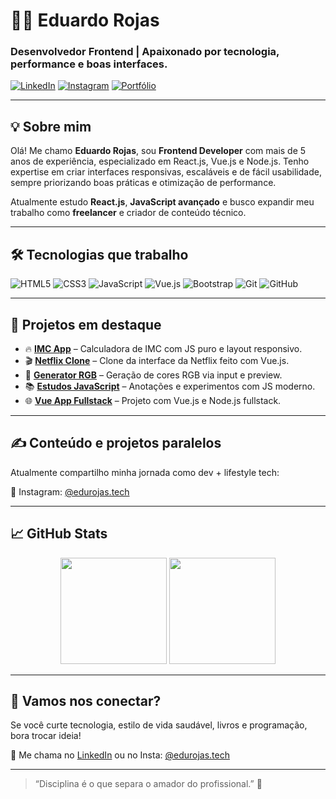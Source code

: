 # 👨‍💻 Eduardo Rojas

### Desenvolvedor Frontend | Apaixonado por tecnologia, performance e boas interfaces.

[![LinkedIn](https://img.shields.io/badge/-LinkedIn-0A66C2?style=for-the-badge&logo=linkedin&logoColor=white)](https://www.linkedin.com/in/edurojastech)
[![Instagram](https://img.shields.io/badge/-Instagram-E4405F?style=for-the-badge&logo=instagram&logoColor=white)](https://instagram.com/edurojas.tech)
[![Portfólio](https://img.shields.io/badge/-Portfólio-111111?style=for-the-badge&logo=github&logoColor=white)](https://eduardorojas.com.br)

---

## 💡 Sobre mim

Olá! Me chamo **Eduardo Rojas**, sou **Frontend Developer** com mais de 5 anos de experiência, especializado em React.js, Vue.js e Node.js. Tenho expertise em criar interfaces responsivas, escaláveis e de fácil usabilidade, sempre priorizando boas práticas e otimização de performance.

Atualmente estudo **React.js**, **JavaScript avançado** e busco expandir meu trabalho como **freelancer** e criador de conteúdo técnico.

---

## 🛠️ Tecnologias que trabalho

![HTML5](https://img.shields.io/badge/-HTML5-E34F26?style=flat-square&logo=html5&logoColor=fff)
![CSS3](https://img.shields.io/badge/-CSS3-1572B6?style=flat-square&logo=css3)
![JavaScript](https://img.shields.io/badge/-JavaScript-F7DF1E?style=flat-square&logo=javascript&logoColor=000)
![Vue.js](https://img.shields.io/badge/-Vue.js-4FC08D?style=flat-square&logo=vue.js&logoColor=fff)
![Bootstrap](https://img.shields.io/badge/-Bootstrap-563D7C?style=flat-square&logo=bootstrap)
![Git](https://img.shields.io/badge/-Git-F05032?style=flat-square&logo=git&logoColor=fff)
![GitHub](https://img.shields.io/badge/-GitHub-181717?style=flat-square&logo=github)

---

## 📌 Projetos em destaque

- 🔥 [**IMC App**](https://github.com/edurojastech/imc-app) – Calculadora de IMC com JS puro e layout responsivo.
- 🎬 [**Netflix Clone**](https://github.com/edurojastech/netflix_clone) – Clone da interface da Netflix feito com Vue.js.
- 🌈 [**Generator RGB**](https://github.com/edurojastech/generator-rgb) – Geração de cores RGB via input e preview.
- 📚 [**Estudos JavaScript**](https://github.com/edurojastech/estudos_js) – Anotações e experimentos com JS moderno.
- 🌐 [**Vue App Fullstack**](https://github.com/edurojastech/vue-app-fullstack) – Projeto com Vue.js e Node.js fullstack.

---

## ✍️ Conteúdo e projetos paralelos

Atualmente compartilho minha jornada como dev + lifestyle tech:

🔗 Instagram: [@edurojas.tech](https://instagram.com/edurojas.tech)  

---

## 📈 GitHub Stats

<div align="center">
  <img height="170" src="https://github-readme-stats.vercel.app/api?username=edurojastech&show_icons=true&theme=radical&hide_border=true&count_private=true" />
  <img height="170" src="https://github-readme-stats.vercel.app/api/top-langs/?username=edurojastech&layout=compact&theme=radical&hide_border=true" />
</div>

---

## 🤝 Vamos nos conectar?

Se você curte tecnologia, estilo de vida saudável, livros e programação, bora trocar ideia!

📩 Me chama no [LinkedIn](https://www.linkedin.com/in/edurojastech) ou no Insta: [@edurojas.tech](https://www.instagram.com/edurojas.tech)

---

> “Disciplina é o que separa o amador do profissional.” 🚀
